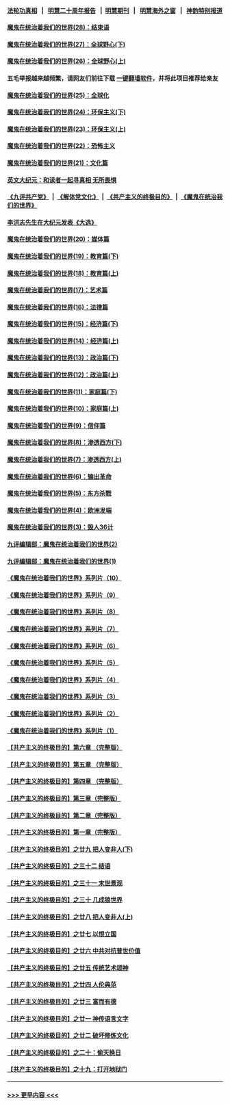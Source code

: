 #### [法轮功真相](https://github.com/gfw-breaker/truth/blob/master/README.md?t=0) &nbsp;&nbsp;|&nbsp;&nbsp; [明慧二十周年报告](https://github.com/gfw-breaker/mh-reports/blob/master/README.md?t=0) &nbsp;&nbsp;|&nbsp;&nbsp;[明慧期刊](https://github.com/gfw-breaker/mh-qikan) &nbsp;&nbsp;|&nbsp;&nbsp; [明慧海外之窗](https://github.com/gfw-breaker/mh-news/blob/master/README.md?t=0) &nbsp;&nbsp;|&nbsp;&nbsp; [神韵特别报道](https://github.com/gfw-breaker/mh-news/blob/master/shenyun.md?t=0)
#### [魔鬼在统治着我们的世界(28)：结束语](../pages/nsc422/n10936246.md?t=06112055) 
#### [魔鬼在统治着我们的世界(27)：全球野心(下)](../pages/nsc422/n10928319.md?t=06112055) 
#### [魔鬼在统治着我们的世界(26)：全球野心(上)](../pages/nsc422/n10900318.md?t=06112055) 
#### 五毛举报越来越频繁，请网友们前往下载 [一键翻墙软件](https://github.com/gfw-breaker/ssr-accounts)，并将此项目推荐给亲友
#### [魔鬼在统治着我们的世界(25)：全球化](../pages/nsc422/n10788205.md?t=06112055) 
#### [魔鬼在统治着我们的世界(24)：环保主义(下)](../pages/nsc422/n10695307.md?t=06112055) 
#### [魔鬼在统治着我们的世界(23)：环保主义(上)](../pages/nsc422/n10688613.md?t=06112055) 
#### [魔鬼在统治着我们的世界(22)：恐怖主义](../pages/nsc422/n10614727.md?t=06112055) 
#### [魔鬼在统治着我们的世界(21)：文化篇](../pages/nsc422/n10597706.md?t=06112055) 
#### [英文大纪元：和读者一起寻真相 无所畏惧](../pages/nsc422/n12542027.md?t=06112055) 
#### [《九评共产党》](https://github.com/begood0513/9ping.md/blob/master/README.md) &nbsp;|&nbsp; [《解体党文化》](../../../../jtdwh.md/blob/master/README.md)  &nbsp;|&nbsp; [《共产主义的终极目的》](../../../../gczydzjmd.md/blob/master/README.md) &nbsp;|&nbsp; [《魔鬼在统治我们的世界》](../../../../mgztzwmdsj.md/blob/master/README.md) 
#### [李洪志先生在大纪元发表《大选》](../pages/nsc422/n12534746.md?t=06112055) 
#### [魔鬼在统治着我们的世界(20)：媒体篇](../pages/nsc422/n10586579.md?t=06112055) 
#### [魔鬼在统治着我们的世界(19)：教育篇(下)](../pages/nsc422/n10564808.md?t=06112055) 
#### [魔鬼在统治着我们的世界(18)：教育篇(上)](../pages/nsc422/n10526970.md?t=06112055) 
#### [魔鬼在统治着我们的世界(17)：艺术篇](../pages/nsc422/n10499093.md?t=06112055) 
#### [魔鬼在统治着我们的世界(16)：法律篇](../pages/nsc422/n10485969.md?t=06112055) 
#### [魔鬼在统治着我们的世界(15)：经济篇(下)](../pages/nsc422/n10469975.md?t=06112055) 
#### [魔鬼在统治着我们的世界(14)：经济篇(上)](../pages/nsc422/n10457370.md?t=06112055) 
#### [魔鬼在统治着我们的世界(13)：政治篇(下)](../pages/nsc422/n10448270.md?t=06112055) 
#### [魔鬼在统治着我们的世界(12)：政治篇(上)](../pages/nsc422/n10444576.md?t=06112055) 
#### [魔鬼在统治着我们的世界(11)：家庭篇(下)](../pages/nsc422/n10440961.md?t=06112055) 
#### [魔鬼在统治着我们的世界(10)：家庭篇(上)](../pages/nsc422/n10435448.md?t=06112055) 
#### [魔鬼在统治着我们的世界(9)：信仰篇](../pages/nsc422/n10432159.md?t=06112055) 
#### [魔鬼在统治着我们的世界(8)：渗透西方(下)](../pages/nsc422/n10429603.md?t=06112055) 
#### [魔鬼在统治着我们的世界(7)：渗透西方(上)](../pages/nsc422/n10426013.md?t=06112055) 
#### [魔鬼在统治着我们的世界(6)：输出革命](../pages/nsc422/n10421536.md?t=06112055) 
#### [魔鬼在统治着我们的世界(5)：东方杀戮](../pages/nsc422/n10417707.md?t=06112055) 
#### [魔鬼在统治着我们的世界(4)：欧洲发端](../pages/nsc422/n10414890.md?t=06112055) 
#### [魔鬼在统治着我们的世界(3)：毁人36计](../pages/nsc422/n10411583.md?t=06112055) 
#### [九评编辑部：魔鬼在统治着我们的世界(2)](../pages/nsc422/n10410036.md?t=06112055) 
#### [九评编辑部：魔鬼在统治着我们的世界(1)](../pages/nsc422/n10406825.md?t=06112055) 
#### [《魔鬼在统治着我们的世界》系列片（10）](../pages/nsc422/n12292670.md?t=06112055) 
#### [《魔鬼在统治着我们的世界》系列片（9）](../pages/nsc422/n12290859.md?t=06112055) 
#### [《魔鬼在统治着我们的世界》系列片（8）](../pages/nsc422/n12287445.md?t=06112055) 
#### [《魔鬼在统治着我们的世界》系列片（7）](../pages/nsc422/n12283425.md?t=06112055) 
#### [《魔鬼在统治着我们的世界》系列片（6）](../pages/nsc422/n12282314.md?t=06112055) 
#### [《魔鬼在统治着我们的世界》系列片（5）](../pages/nsc422/n12281419.md?t=06112055) 
#### [《魔鬼在统治着我们的世界》系列片（4）](../pages/nsc422/n12274024.md?t=06112055) 
#### [《魔鬼在统治着我们的世界》系列片（3）](../pages/nsc422/n12271322.md?t=06112055) 
#### [《魔鬼在统治着我们的世界》系列片（2）](../pages/nsc422/n12269049.md?t=06112055) 
#### [《魔鬼在统治着我们的世界》系列片（1）](../pages/nsc422/n12267575.md?t=06112055) 
#### [【共产主义的终极目的】第六章 （完整版）](../pages/nsc422/n11428913.md?t=06112055) 
#### [【共产主义的终极目的】第五章 （完整版）](../pages/nsc422/n11428912.md?t=06112055) 
#### [【共产主义的终极目的】第四章 （完整版）](../pages/nsc422/n11428907.md?t=06112055) 
#### [【共产主义的终极目的】第三章（完整版）](../pages/nsc422/n11428848.md?t=06112055) 
#### [【共产主义的终极目的】第二章（完整版）](../pages/nsc422/n11428831.md?t=06112055) 
#### [【共产主义的终极目的】第一章（完整版）](../pages/nsc422/n11417651.md?t=06112055) 
#### [【共产主义的终极目的】之廿九 把人变非人(下)](../pages/nsc422/n11344140.md?t=06112055) 
#### [【共产主义的终极目的】之三十二 结语](../pages/nsc422/n11360535.md?t=06112055) 
#### [【共产主义的终极目的】之三十一 末世景观](../pages/nsc422/n11351129.md?t=06112055) 
#### [【共产主义的终极目的】之三十 几成狼世界](../pages/nsc422/n11348280.md?t=06112055) 
#### [【共产主义的终极目的】之廿八 把人变非人(上)](../pages/nsc422/n11340492.md?t=06112055) 
#### [【共产主义的终极目的】之廿七 以恨立国](../pages/nsc422/n11336944.md?t=06112055) 
#### [【共产主义的终极目的】之廿六 中共对抗普世价值](../pages/nsc422/n11324785.md?t=06112055) 
#### [【共产主义的终极目的】之廿五 传统艺术颂神](../pages/nsc422/n11296396.md?t=06112055) 
#### [【共产主义的终极目的】之廿四 人伦典范](../pages/nsc422/n11296397.md?t=06112055) 
#### [【共产主义的终极目的】之廿三 富而有德](../pages/nsc422/n11283598.md?t=06112055) 
#### [【共产主义的终极目的】之廿一 神传语言文字](../pages/nsc422/n11263265.md?t=06112055) 
#### [【共产主义的终极目的】之廿二 破坏修炼文化](../pages/nsc422/n11245728.md?t=06112055) 
#### [【共产主义的终极目的】之二十：偷天换日](../pages/nsc422/n11238846.md?t=06112055) 
#### [【共产主义的终极目的】之十九：打开地狱门](../pages/nsc422/n11206376.md?t=06112055) 

----
#### [ >>> 更早内容 <<< ](../indexes/nsc422-earlier.md)
